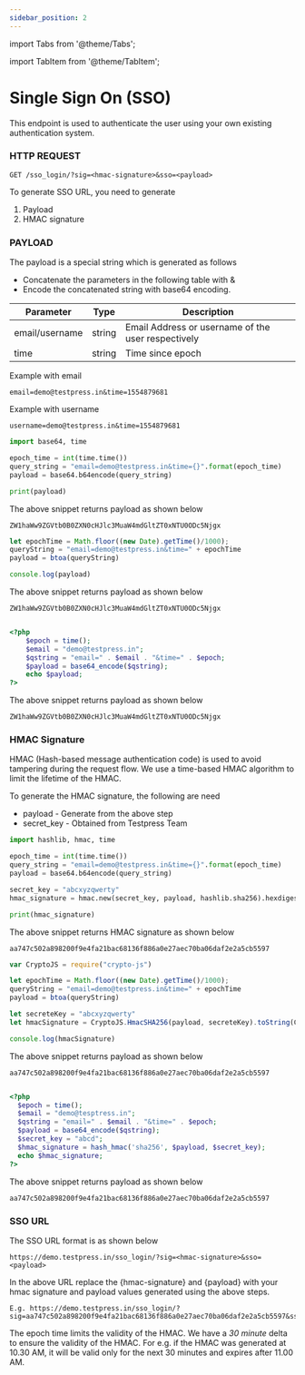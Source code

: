 ```yaml
---
sidebar_position: 2
---
```

import Tabs from '@theme/Tabs';

import TabItem from '@theme/TabItem';


# Single Sign On (SSO)

This endpoint is used to authenticate the user using your own existing authentication system.

### HTTP REQUEST 

```
GET /sso_login/?sig=<hmac-signature>&sso=<payload>
```



To generate SSO URL, you need to generate 

1. Payload
2. HMAC signature

### PAYLOAD 

The payload is a special string which is generated as follows

- Concatenate the parameters in the following table with &
- Encode the concatenated string with base64 encoding.

| Parameter        | Type        | Description |
| ----------- | ----------- |----------- |
| email/username    | string      | Email Address or username of the user respectively |
| time    | string      | Time since epoch |

Example with email
```
email=demo@testpress.in&time=1554879681
```

Example with username
```
username=demo@testpress.in&time=1554879681
```

<Tabs>
<TabItem value="py" label="Python">

```py
import base64, time

epoch_time = int(time.time())
query_string = "email=demo@testpress.in&time={}".format(epoch_time)
payload = base64.b64encode(query_string)

print(payload)
```
The above snippet returns payload as shown below
```
ZW1haWw9ZGVtb0B0ZXN0cHJlc3MuaW4mdGltZT0xNTU0ODc5Njgx
```

</TabItem>
<TabItem value="javascript" label="NodeJs">

```javascript
let epochTime = Math.floor((new Date).getTime()/1000);
queryString = "email=demo@testpress.in&time=" + epochTime
payload = btoa(queryString)

console.log(payload)
```
The above snippet returns payload as shown below
```
ZW1haWw9ZGVtb0B0ZXN0cHJlc3MuaW4mdGltZT0xNTU0ODc5Njgx 
```

</TabItem>

<TabItem value="php" label="php">

```php

<?php
    $epoch = time();
    $email = "demo@testpress.in";
    $qstring = "email=" . $email . "&time=" . $epoch;
    $payload = base64_encode($qstring);
    echo $payload;
?>
```
The above snippet returns payload as shown below
```
ZW1haWw9ZGVtb0B0ZXN0cHJlc3MuaW4mdGltZT0xNTU0ODc5Njgx 
```

</TabItem>
</Tabs>

### HMAC Signature 

HMAC (Hash-based message authentication code) is used to avoid tampering during the request flow. We use a time-based HMAC algorithm to limit the lifetime of the HMAC.


To generate the HMAC signature, the following are need

- payload - Generate from the above step
- secret_key - Obtained from Testpress Team

<Tabs>
<TabItem value="py" label="Python">

```py
import hashlib, hmac, time

epoch_time = int(time.time())
query_string = "email=demo@testpress.in&time={}".format(epoch_time)
payload = base64.b64encode(query_string)

secret_key = "abcxyzqwerty"
hmac_signature = hmac.new(secret_key, payload, hashlib.sha256).hexdigest()

print(hmac_signature)
```
The above snippet returns HMAC signature as shown below
```
aa747c502a898200f9e4fa21bac68136f886a0e27aec70ba06daf2e2a5cb5597
```

</TabItem>
<TabItem value="javascript" label="NodeJs">

```javascript
var CryptoJS = require("crypto-js")

let epochTime = Math.floor((new Date).getTime()/1000);
queryString = "email=demo@testpress.in&time=" + epochTime
payload = btoa(queryString)

let secreteKey = "abcxyzqwerty"
let hmacSignature = CryptoJS.HmacSHA256(payload, secreteKey).toString(CryptoJS.enc.Hex);

console.log(hmacSignature)

```
The above snippet returns payload as shown below

```
aa747c502a898200f9e4fa21bac68136f886a0e27aec70ba06daf2e2a5cb5597 
```

</TabItem>

<TabItem value="php" label="php">

```php

<?php
  $epoch = time();
  $email = "demo@tesptress.in";
  $qstring = "email=" . $email . "&time=" . $epoch;
  $payload = base64_encode($qstring);
  $secret_key = "abcd";
  $hmac_signature = hash_hmac('sha256', $payload, $secret_key);
  echo $hmac_signature;
?>
```
The above snippet returns payload as shown below
```
aa747c502a898200f9e4fa21bac68136f886a0e27aec70ba06daf2e2a5cb5597 
```

</TabItem>
</Tabs>

### SSO URL 

The SSO URL format is as shown below

```
https://demo.testpress.in/sso_login/?sig=<hmac-signature>&sso=<payload>
```

In the above URL replace the {hmac-signature} and {payload} with your hmac signature and payload values generated using the above steps.


```
E.g. https://demo.testpress.in/sso_login/?sig=aa747c502a898200f9e4fa21bac68136f886a0e27aec70ba06daf2e2a5cb5597&sso=ZW1haWw9ZGVtb0B0ZXN0cHJlc3MuaW4mdGltZT0xNTU0ODc5Njgx
```

The epoch time limits the validity of the HMAC. We have a *30 minute* delta to ensure the validity of the HMAC. For e.g. if the HMAC was generated at 10.30 AM, it will be valid only for the next 30 minutes and expires after 11.00 AM.